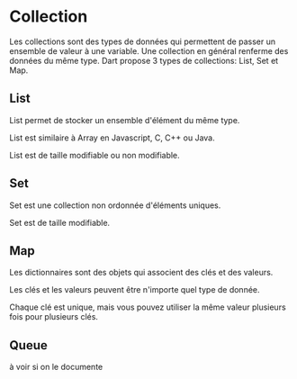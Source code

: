 # Collection

Les collections sont des types de données qui permettent de passer un ensemble de valeur à une variable. Une collection en général renferme des données du même type.
Dart propose 3 types de collections: List, Set et Map.

## List

List permet de stocker un ensemble d'élément du même type.

List est similaire à Array en Javascript, C, C++ ou Java.

List est de taille modifiable ou non modifiable.

## Set

Set est une collection non ordonnée d'éléments uniques.

Set est de taille modifiable.

## Map

Les dictionnaires sont des objets qui associent des clés et des valeurs. 

Les clés et les valeurs peuvent être n'importe quel type de donnée. 

Chaque clé est unique, mais vous pouvez utiliser la même valeur plusieurs fois pour plusieurs clés.

## Queue

à voir si on le documente